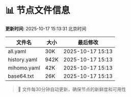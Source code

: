 # 📊 节点文件信息

**更新时间**: 2025-10-17 15:13:31 北京时间

| 文件名 | 大小 | 最后修改 |
|--------|------|----------|
| all.yaml | 30K | 2025-10-17 15:13 |
| history.yaml | 942K | 2025-10-17 15:13 |
| mihomo.yaml | 42K | 2025-10-17 15:13 |
| base64.txt | 26K | 2025-10-17 15:13 |

> 🔄 文件每30分钟自动更新，确保节点的新鲜度和可用性
